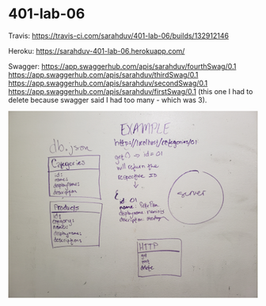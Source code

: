 # 401-lab-06

Travis: https://travis-ci.com/sarahduv/401-lab-06/builds/132912146

Heroku: https://sarahduv-401-lab-06.herokuapp.com/

Swagger:
https://app.swaggerhub.com/apis/sarahduv/fourthSwag/0.1
https://app.swaggerhub.com/apis/sarahduv/thirdSwag/0.1
https://app.swaggerhub.com/apis/sarahduv/secondSwag/0.1
https://app.swaggerhub.com/apis/sarahduv/firstSwag/0.1 (this one I had to delete because swagger said I had too many - which was 3).

![UML](https://raw.githubusercontent.com/sarahduv/401-lab-06/master/assets/uml.jpg)
